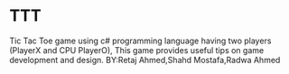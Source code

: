 # TTT

Tic Tac Toe game using c# programming language  having two players (PlayerX and CPU PlayerO),  This game provides useful tips on game development and design.
BY:Retaj Ahmed,Shahd Mostafa,Radwa Ahmed
